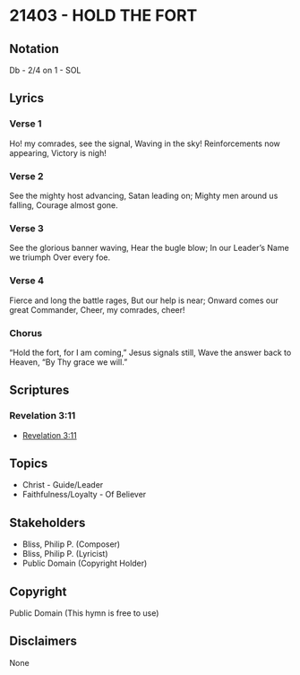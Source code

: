 # 21403 - HOLD THE FORT

## Notation

Db - 2/4 on 1 - SOL

## Lyrics

### Verse 1

Ho! my comrades, see the signal, Waving in the sky! Reinforcements now appearing, Victory is nigh!

### Verse 2

See the mighty host advancing, Satan leading on; Mighty men around us falling, Courage almost gone.

### Verse 3

See the glorious banner waving, Hear the bugle blow; In our Leader’s Name we triumph Over every foe.

### Verse 4

Fierce and long the battle rages, But our help is near; Onward comes our great Commander, Cheer, my comrades, cheer! 

### Chorus

“Hold the fort, for I am coming,” Jesus signals still, Wave the answer back to Heaven, “By Thy grace we will.” 


## Scriptures

### Revelation 3:11

- [Revelation 3:11](https://www.biblegateway.com/passage/?search=Revelation%203%3A11)


## Topics

- Christ - Guide/Leader
- Faithfulness/Loyalty - Of Believer

## Stakeholders

- Bliss, Philip P. (Composer)
- Bliss, Philip P. (Lyricist)
- Public Domain (Copyright Holder)

## Copyright

Public Domain
(This hymn is free to use)

## Disclaimers

None

